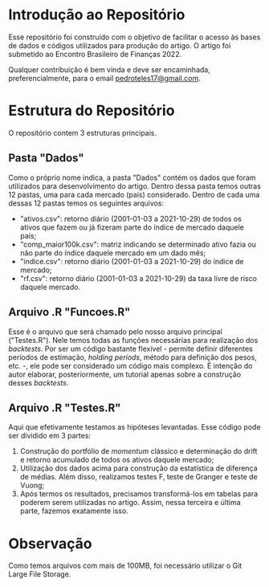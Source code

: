 # Introdução ao Repositório

Esse repositório foi construído com o objetivo de facilitar o acesso às bases de dados e códigos utilizados para produção do artigo. O artigo foi submetido ao Encontro Brasileiro de Finanças 2022.

Qualquer contribuição é bem vinda e deve ser encaminhada, preferencialmente, para o email pedroteles17@gmail.com.

# Estrutura do Repositório

O repositório contem 3 estruturas principais. 

## Pasta "Dados"

Como o próprio nome indica, a pasta "Dados" contém os dados que foram utilizados para desenvolvimento do artigo. Dentro dessa pasta temos outras 12 pastas, uma para cada mercado (país) considerado. Dentro de cada uma dessas 12 pastas temos os seguintes arquivos:

* "ativos.csv": retorno diário (2001-01-03 a 2021-10-29) de todos os ativos que fazem ou já fizeram parte do índice de mercado daquele país;
* "comp_maior100k.csv": matriz indicando se determinado ativo fazia ou não parte do índice daquele mercado em um dado mês;
* "indice.csv": retorno diário (2001-01-03 a 2021-10-29) do índice de mercado;
* "rf.csv": retorno diário (2001-01-03 a 2021-10-29) da taxa livre de risco daquele mercado.

## Arquivo .R "Funcoes.R"

Esse é o arquivo que será chamado pelo nosso arquivo principal ("Testes.R"). Nele temos todas as funções necessárias para realização dos _backtests_. Por ser um código bastante flexível - permite definir diferentes períodos de estimação, _holding periods_, método para definição dos pesos, etc. -, ele pode ser considerado um código mais complexo. É intenção do autor elaborar, posteriormente, um tutorial apenas sobre a construção desses _backtests_.

## Arquivo .R "Testes.R"

Aqui que efetivamente testamos as hipóteses levantadas. Esse código pode ser dividido em 3 partes:

1. Construção do portfólio de _momentum_ clássico e determinação do drift e retorno acumulado de todos os ativos daquele mercado;
2. Utilização dos dados acima para construção da estatística de diferença de médias. Além disso, realizamos testes F, teste de Granger e teste de Vuong;
3. Após termos os resultados, precisamos transformá-los em tabelas para poderem serem utilizadas no artigo. Assim, nessa terceira e última parte, fazemos exatamente isso.

# Observação

Como temos arquivos com mais de 100MB, foi necessário utilizar o Git Large File Storage.
